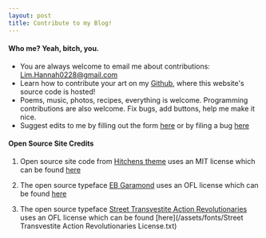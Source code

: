 ```yaml
---
layout: post
title: Contribute to my Blog!
---
```

#### Who me? Yeah, bitch, you.
- You are always welcome to email me about contributions: Lim.Hannah0228@gmail.com
- Learn how to contribute your art on my [Github](https://github.com/limh0228/schemes_and_machinations/blob/main/CONTRIBUTING.md), where this website's source code is hosted! 
- Poems, music, photos, recipes, everything is welcome. Programming contributions are also welcome. Fix bugs, add buttons, help me make it nice.
- Suggest edits to me by filling out the form [here](https://form.jotform.com/251594028615055) or by filing a bug [here](https://form.jotform.com/251594028615055)

#### Open Source Site Credits
1. Open source site code from [Hitchens theme](https://jekyllthemes.io/theme/hitchens) uses an MIT license which can be found [here](https://github.com/limh0228/schemes_and_machinations/blob/main/HITCHENS_THEME_LICENSE.txt)

2. The open source typeface [EB Garamond](https://github.com/octaviopardo/EBGaramond12) uses an OFL license which can be found [here](/assets/fonts/EB%20Garamond%20OFL%20License.txt)

3. The open source typeface [Street Transvestite Action Revolutionaries](https://genderfailpress.info/PROTEST-FONTS) uses an OFL license which can be found [here](/assets/fonts/Street Transvestite Action Revolutionaries License.txt)


